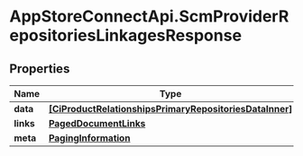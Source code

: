 # AppStoreConnectApi.ScmProviderRepositoriesLinkagesResponse

## Properties

Name | Type | Description | Notes
------------ | ------------- | ------------- | -------------
**data** | [**[CiProductRelationshipsPrimaryRepositoriesDataInner]**](CiProductRelationshipsPrimaryRepositoriesDataInner.md) |  | 
**links** | [**PagedDocumentLinks**](PagedDocumentLinks.md) |  | 
**meta** | [**PagingInformation**](PagingInformation.md) |  | [optional] 


